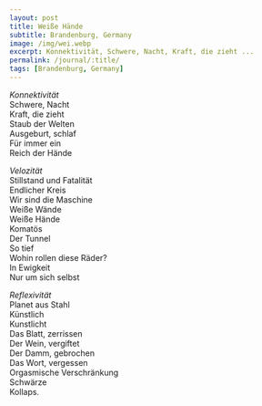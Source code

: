 ```yaml
---
layout: post
title: Weiße Hände
subtitle: Brandenburg, Germany
image: /img/wei.webp
excerpt: Konnektivität, Schwere, Nacht, Kraft, die zieht ...
permalink: /journal/:title/
tags: [Brandenburg, Germany]
---
```


*Konnektivität*  
Schwere, Nacht  
Kraft, die zieht  
Staub der Welten  
Ausgeburt, schlaf  
Für immer ein  
Reich der Hände  

*Velozität*  
Stillstand und Fatalität  
Endlicher Kreis  
Wir sind die Maschine  
Weiße Wände  
Weiße Hände  
Komatös  
Der Tunnel  
So tief  
Wohin rollen diese Räder?  
In Ewigkeit  
Nur um sich selbst  

*Reflexivität*  
Planet aus Stahl  
Künstlich  
Kunstlicht  
Das Blatt, zerrissen  
Der Wein, vergiftet  
Der Damm, gebrochen  
Das Wort, vergessen  
Orgasmische Verschränkung  
Schwärze  
Kollaps.  
